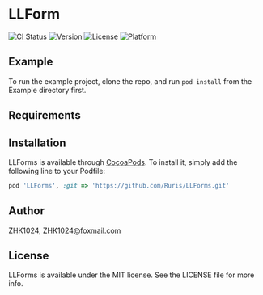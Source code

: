 # LLForm

[![CI Status](https://img.shields.io/travis/Ruris/LLForms.svg?style=flat)](https://travis-ci.org/Ruris/LLForm)
[![Version](https://img.shields.io/cocoapods/v/LLForms.svg?style=flat)](https://cocoapods.org/pods/LLForms)
[![License](https://img.shields.io/cocoapods/l/LLForms.svg?style=flat)](https://cocoapods.org/pods/LLForms)
[![Platform](https://img.shields.io/cocoapods/p/LLForms.svg?style=flat)](https://cocoapods.org/pods/LLForms)

## Example

To run the example project, clone the repo, and run `pod install` from the Example directory first.

## Requirements

## Installation

LLForms is available through [CocoaPods](https://cocoapods.org). To install
it, simply add the following line to your Podfile:

```ruby
pod 'LLForms', :git => 'https://github.com/Ruris/LLForms.git'
```

## Author

ZHK1024, ZHK1024@foxmail.com

## License

LLForms is available under the MIT license. See the LICENSE file for more info.

